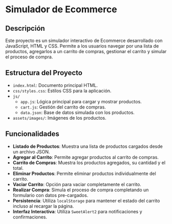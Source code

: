 # Simulador de Ecommerce

## Descripción

Este proyecto es un simulador interactivo de Ecommerce desarrollado con JavaScript, HTML y CSS. Permite a los usuarios navegar por una lista de productos, agregarlos a un carrito de compras, gestionar el carrito y simular el proceso de compra.

## Estructura del Proyecto

- `index.html`: Documento principal HTML.
- `css/styles.css`: Estilos CSS para la aplicación.
- `js/`
  - `app.js`: Lógica principal para cargar y mostrar productos.
  - `cart.js`: Gestión del carrito de compras.
  - `data.json`: Base de datos simulada con los productos.
- `assets/images/`: Imágenes de los productos.

## Funcionalidades

- **Listado de Productos**: Muestra una lista de productos cargados desde un archivo JSON.
- **Agregar al Carrito**: Permite agregar productos al carrito de compras.
- **Carrito de Compras**: Muestra los productos agregados, su cantidad y el total.
- **Eliminar Productos**: Permite eliminar productos individualmente del carrito.
- **Vaciar Carrito**: Opción para vaciar completamente el carrito.
- **Realizar Compra**: Simula el proceso de compra completando un formulario con datos pre-cargados.
- **Persistencia**: Utiliza `localStorage` para mantener el estado del carrito incluso al recargar la página.
- **Interfaz Interactiva**: Utiliza `SweetAlert2` para notificaciones y confirmaciones.



